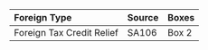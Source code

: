 | Foreign Type                    | Source | Boxes  |
|:--------------------------------|:-------|:-------|
| Foreign Tax Credit Relief       | SA106  | Box 2  |